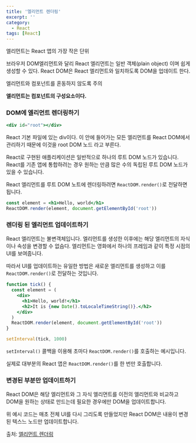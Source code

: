 ```yaml
---
title: '엘리먼트 렌더링'
excerpt: ''
category:
  - React
tags: [React]
---
```


엘리먼트는 React 앱의 가장 작은 단위

브라우저 DOM엘리먼트와 달리 React 엘리먼트는 일반 객체(plain object) 이며 쉽게 생성할 수 있다. React DOM은 React 엘리먼트와 일치하도록 DOM을 업데이트 한다.

엘리먼트와 컴포넌트를 혼동하지 않도록 주의

**엘리먼트는 컴포넌트의 구성요소이다.**

### DOM에 엘리먼트 렌더링하기

```jsx
<div id="root"></div>
```

React 기본 파일에 있는 div이다. 이 안에 들어가는 모든 엘리먼트를 React DOM에서 관리하기 때문에 이것을 root DOM 노드 라고 부른다.

React로 구현된 애플리케이션은 일반적으로 하나의 루트 DOM 노드가 있습니다. React를 기존 앱에 통합하려는 경우 원하는 만큼 많은 수의 독립된 루트 DOM 노드가 있을 수 있습니다.

React 엘리먼트를 루트 DOM 노트에 렌더링하려면 `ReactDOM.render()`로 전달하면 됩니다.

```jsx
const element = <h1>Hello, world</h1>
ReactDOM.render(element, document.getElementById('root'))
```

### 렌더링 된 엘리먼트 업데이트하기

React 엘리먼트는 불변객체입니다. 엘리먼트를 생성한 이후에는 해당 엘리먼트의 자식이나 속성을 변경할 수 없슴다. 엘리먼트는 영화에서 하나의 프레임과 같이 특정 시점의 UI를 보여줍니다.

따라서 UI를 업데이트하는 유일한 방법은 새로운 엘리먼트를 생성하고 이를 `ReactDOM.render()`로 전달하는 것입니다.

```jsx
function tick() {
  const element = (
    <div>
      <h1>Hello, world!</h1>
      <h2>It is {new Date().toLocaleTimeString()}.</h2>
    </div>
  )
  ReactDOM.render(element, document.getElementById('root'))
}

setInterval(tick, 1000)
```

`setInterval()` 콜백을 이용해 초마다 `ReactDOM.render()`를 호출하는 예시입니다.

실제로 대부분의 React 앱은 `ReactDOM.render()`를 한 번만 호출합니다.

### 변경된 부분만 업데이트하기

React DOM은 해당 엘리먼트와 그 자식 엘리먼트를 이전의 엘리먼트와 비교하고 DOM을 원하는 상태로 만드는데 필요한 경우에만 DOM을 업데이트합니다.

위 예시 코드는 매초 전체 UI를 다시 그리도록 만들었지만 React DOM은 내용이 변경된 텍스느 노드만 업데이트합니다.

출처: [엘리먼트 렌더링](https://ko.reactjs.org/docs/rendering-elements.html)
